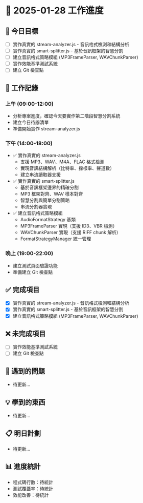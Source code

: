 # 📅 2025-01-28 工作進度

## 🎯 今日目標
- [ ] 實作真實的 stream-analyzer.js - 音訊格式檢測和結構分析
- [ ] 實作真實的 smart-splitter.js - 基於音訊框架的智慧分割
- [ ] 建立音訊格式策略模組 (MP3FrameParser, WAVChunkParser)
- [ ] 實作效能基準測試系統
- [ ] 建立 Git 檢查點

## 📝 工作記錄

### 上午 (09:00-12:00)
- 分析專案進度，確認今天要實作第二階段智慧分割系統
- 建立今日待辦清單
- 準備開始實作 stream-analyzer.js

### 下午 (14:00-18:00)
- ✅ 實作真實的 stream-analyzer.js
  - 支援 MP3、WAV、M4A、FLAC 格式檢測
  - 實現音訊結構解析（比特率、採樣率、聲道數）
  - 建立串流讀取器支援
- ✅ 實作真實的 smart-splitter.js
  - 基於音訊框架邊界的精確分割
  - MP3 框架對齊、WAV 樣本對齊
  - 智慧分割與簡單分割策略
  - 串流分割器實現
- ✅ 建立音訊格式策略模組
  - AudioFormatStrategy 基類
  - MP3FrameParser 實現（支援 ID3、VBR 檢測）
  - WAVChunkParser 實現（支援 RIFF chunk 解析）
  - FormatStrategyManager 統一管理

### 晚上 (19:00-22:00)
- 建立測試頁面驗證功能
- 準備建立 Git 檢查點

## ✅ 完成項目
- [x] 實作真實的 stream-analyzer.js - 音訊格式檢測和結構分析
- [x] 實作真實的 smart-splitter.js - 基於音訊框架的智慧分割
- [x] 建立音訊格式策略模組 (MP3FrameParser, WAVChunkParser)

## ❌ 未完成項目
- [ ] 實作效能基準測試系統
- [ ] 建立 Git 檢查點

## 🐛 遇到的問題
- 待更新...

## 💡 學到的東西
- 待更新...

## 📋 明日計劃
- 待更新...

## 📊 進度統計
- 程式碼行數：待統計
- 測試覆蓋率：待統計
- 效能改善：待統計